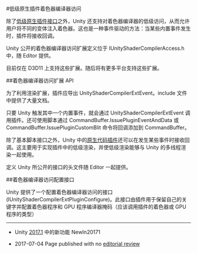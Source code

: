#低级原生插件着色器编译器访问

除了[低级原生插件接口](NativePluginInterface.html)之外，Unity 还支持对着色器编译器的低级访问，从而允许用户将不同的变体注入着色器。这也是一种事件驱动的方法：当某些内置事件发生时，插件将接收回调。

Unity 公开的着色器编译器访问扩展定义位于 IUnityShaderCompilerAccess.h 中，随 Editor 提供。

目前仅在 D3D11 上支持这些扩展。随后将有更多平台支持这些扩展。

##着色器编译器访问扩展 API

为了利用渲染扩展，插件应导出 UnityShaderCompilerExtEvent。include 文件中提供了大量文档。

只要 Unity 触发其中一个内置事件，就会通过 UnityShaderCompilerExtEvent 调用插件。还可使用脚本通过 CommandBuffer.IssuePluginEventAndData 或 CommandBuffer.IssuePluginCustomBlit 命令将回调添加到 CommandBuffer。

除了基本脚本接口之外，Unity 中的[原生代码插件](Plugins.html)还可以在发生某些事件时接收回调。这主要用于实现插件中的低级渲染，并使低级渲染能够与 Unity 的多线程渲染一起使用。

定义 Unity 所公开的接口的头文件随 Editor 一起提供。

##着色器编译器访问配置接口

Unity 提供了一个配置着色器编译器访问的接口 (IUnityShaderCompilerExtPluginConfigure)。此接口由插件用于保留自己的关键字并配置着色器程序和 GPU 程序编译器掩码（应该调用插件的着色器或 GPU 程序的类型）

---
 
* <span class="page-history">Unity [2017.1](https://docs.unity3d.com/2017.1/Documentation/Manual/30_search.html?q=newin20171) 中的新功能 <span class="search-words">NewIn20171</span></span>

* <span class="page-edit">2017-07-04 Page published with no [editorial review](DocumentationEditorialReview.html)
</span>
